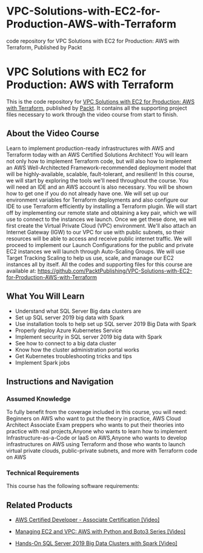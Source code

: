 # VPC-Solutions-with-EC2-for-Production-AWS-with-Terraform
code repository for VPC Solutions with EC2 for Production: AWS with Terraform, Published by Packt
# VPC Solutions with EC2 for Production: AWS with Terraform
This is the code repository for [VPC Solutions with EC2 for Production: AWS with Terraform](https://www.packtpub.com/big-data-and-business-intelligence/hands-sql-server-2019-big-data-clusters-spark-video?utm_source=github&utm_medium=repository&utm_campaign=9781838559755), published by [Packt](https://www.packtpub.com/?utm_source=github). It contains all the supporting project files necessary to work through the video course from start to finish.
## About the Video Course
Learn to implement production-ready infrastructures with AWS and Terraform today with an AWS Certified Solutions Architect!
You will learn not only how to implement Terraform code, but will also how to implement an AWS Well-Architected Framework-recommended deployment model that will be highly-available, scalable, fault-tolerant, and resilient!
In this course, we will start by exploring the tools we'll need throughout the course. You will need an IDE and an AWS account is also necessary. You will be shown how to get one if you do not already have one. We will set up our environment variables for Terraform deployments and also configure our IDE to use Terraform efficiently by installing a Terraform plugin. We will start off by implementing our remote state and obtaining a key pair, which we will use to connect to the instances we launch. Once we get these done, we will first create the Virtual Private Cloud (VPC) environment. We'll also attach an Internet Gateway (IGW) to our VPC for use with public subnets, so their resources will be able to access and receive public internet traffic. We will proceed to implement our Launch Configurations for the public and private EC2 instances we will launch through Auto-Scaling Groups. We will use Target Tracking Scaling to help us use, scale, and manage our EC2 instances all by itself. 
All the codes and supporting files for this course are available at: https://github.com/PacktPublishing/VPC-Solutions-with-EC2-for-Production-AWS-with-Terraform

<H2>What You Will Learn</H2>
<DIV class=book-info-will-learn-text>
<UL>
<LI>Understand what SQL Server Big data clusters are 
<LI>Set up SQL server 2019 big data with Spark 
<LI>Use installation tools to help set up SQL server 2019 Big Data with Spark 
<LI>Properly deploy Azure Kubernetes Service 
<LI>Implement security in SQL server 2019 big data with Spark 
<LI>See how to connect to a big data cluster 
<LI>Know how the cluster administration portal works 
<LI>Get Kubernetes troubleshooting tricks and tips 
<LI>Implement Spark jobs </LI></UL></DIV>

## Instructions and Navigation
### Assumed Knowledge
To fully benefit from the coverage included in this course, you will need:<br/>
Beginners on AWS who want to put the theory in practice, AWS Cloud Architect Associate Exam preppers who wants to put their theories into practice with real projects,Anyone who wants to learn how to implement Infrastructure-as-a-Code or IaaS on AWS,Anyone who wants to develop infrastructures on AWS using Terraform and those who wants to launch virtual private clouds, public-private subnets, and more with Terraform code on AWS
### Technical Requirements
This course has the following software requirements:<br/>
    

## Related Products
* [AWS Certified Developer - Associate Certification [Video]](https://www.packtpub.com/big-data-and-business-intelligence/hands-sql-server-2019-big-data-clusters-spark-video?utm_source=github&utm_medium=repository&utm_campaign=9781838559755)

* [Managing EC2 and VPC: AWS with Python and Boto3 Series [Video]](https://www.packtpub.com/big-data-and-business-intelligence/hands-sql-server-2019-big-data-clusters-spark-video?utm_source=github&utm_medium=repository&utm_campaign=9781838559755)

* [Hands-On SQL Server 2019 Big Data Clusters with Spark [Video]](https://www.packtpub.com/big-data-and-business-intelligence/hands-sql-server-2019-big-data-clusters-spark-video?utm_source=github&utm_medium=repository&utm_campaign=9781838559755)

